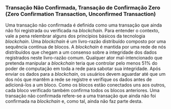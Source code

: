 ### Transação Não Confirmada, Transação de Confirmação Zero (Zero Confirmation Transaction, Unconfirmed Transaction)

Uma transação não confirmada é definida como uma transação que ainda não foi registrada ou verificada na _blockchain_. Para entender o contexto, vale a pena relembrar alguns dos princípios básicos da tecnologia _blockchain_. Uma _blockchain_ é um livro-razão distribuído composto por uma sequência contínua de blocos. A _blockchain_ é mantida por uma rede de nós distribuídos que chegam a um consenso sobre a integridade dos dados registrados neste livro-razão comum. Qualquer ator mal-intencionado que pretenda manipular a _blockchain_ teria que controlar pelo menos 51% do poder de computação em toda a rede para sabotar sua integridade. Após enviar os dados para a _blockchain_, os usuários devem aguardar até que um dos nós que mantêm a rede se registre e verifique os dados antes de adicioná-los a um bloco. Como os blocos estão conectados uns aos outros, cada bloco verificado também confirma todos os blocos anteriores. Uma transação não confirmada refere-se a uma transação que ainda não foi confirmada na _blockchain_ e, como tal, ainda não faz parte desta.
